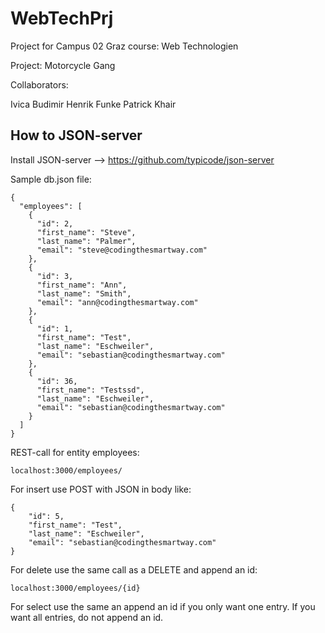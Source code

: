 # WebTechPrj
Project for Campus 02 Graz course: Web Technologien

Project:
Motorcycle Gang

Collaborators:

Ivica Budimir
Henrik Funke
Patrick Khair


## How to JSON-server

Install JSON-server --> https://github.com/typicode/json-server

Sample db.json file:

```
{
  "employees": [
    {
      "id": 2,
      "first_name": "Steve",
      "last_name": "Palmer",
      "email": "steve@codingthesmartway.com"
    },
    {
      "id": 3,
      "first_name": "Ann",
      "last_name": "Smith",
      "email": "ann@codingthesmartway.com"
    },
    {
      "id": 1,
      "first_name": "Test",
      "last_name": "Eschweiler",
      "email": "sebastian@codingthesmartway.com"
    },
    {
      "id": 36,
      "first_name": "Testssd",
      "last_name": "Eschweiler",
      "email": "sebastian@codingthesmartway.com"
    }
  ]
}
```

REST-call for entity employees:
```
localhost:3000/employees/
```

For insert use POST with JSON in body like:
```
{
    "id": 5,
    "first_name": "Test",
    "last_name": "Eschweiler",
    "email": "sebastian@codingthesmartway.com"
}
```

For delete use the same call as a DELETE and append an id:
```
localhost:3000/employees/{id}
```

For select use the same an append an id if you only want one entry. If you want all entries, do not append an id.
